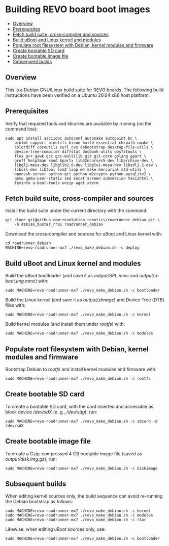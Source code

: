 # Building REVO board boot images

- [Overview](#overview)
- [Prerequisites](#prerequisites)
- [Fetch build suite, cross-compiler and sources](#fetch-build-suite-cross-compiler-and-sources)
- [Build uBoot and Linux kernel and modules](#build-uboot-and-linux-kernel-and-modules)
- [Populate root filesystem with Debian, kernel modules and firmware](#populate-root-filesystem-with-debian-kernel-modules-and-firmware)
- [Create bootable SD card](#create-bootable-sd-card)
- [Create bootable image file](#create-bootable-image-file)
- [Subsequent builds](#subsequent-builds)

## Overview
This is a Debian GNU/Linux build suite for REVO boards.
The following build instructions have been verified on a Ubuntu 20.04 x86 host platform.

## Prerequisites
Verify that required tools and libraries are available by running (on the command line):
```shell
sudo apt install asciidoc autoconf automake autopoint bc \
    binfmt-support binutils bison build-essential chrpath cmake \
    colordiff coreutils curl cvs debootstrap desktop-file-utils \
    device-tree-compiler diffstat docbook-utils dosfstools \
    flex g++ gawk gcc gcc-multilib git git-core golang gpart \
    groff help2man kmod kpartx lib32ncurses5-dev libarchive-dev \
    libgl1-mesa-dev libglib2.0-dev libglu1-mesa-dev libsdl1.2-dev \
    libssl-dev libtool lvm2 lzop m4 make mercurial mtd-utils \
    openssh-server python-git python-m2crypto python-pysqlite2 \
    qemu qemu-user-static sed socat screen subversion texi2html \
    texinfo u-boot-tools unzip wget xterm
```
## Fetch build suite, cross-compiler and sources
Install the build suite under the current directory with the command:
```shell
git clone git@github.com:revolution-robotics/roadrunner-debian.git \
    -b debian_buster_rr01 roadrunner_debian
```
Download the cross-compiler and sources for uBoot and Linux kernel with:
```shell
cd roadrunner_debian
MACHINE=revo-roadrunner-mx7 ./revo_make_debian.sh -c deploy
```
## Build uBoot and Linux kernel and modules
Build the uBoot bootloader (and save it as _output/SPL.mmc_ and _output/u-boot.img.mmc_) with:
```shell
sudo MACHINE=revo-roadrunner-mx7 ./revo_make_debian.sh -c bootloader
```
Build the Linux kernel (and save it as _output/zImage_) and Device Tree (DTB) files with:
```shell
sudo MACHINE=revo-roadrunner-mx7 ./revo_make_debian.sh -c kernel
```
Build kernel modules (and install them under _rootfs_) with:
```shell
sudo MACHINE=revo-roadrunner-mx7 ./revo_make_debian.sh -c modules
```
## Populate root filesystem with Debian, kernel modules and firmware
Bootstrap Debian to _rootfs_ and install kernel modules and firmware with:
```shell
sudo MACHINE=revo-roadrunner-mx7 ./revo_make_debian.sh -c rootfs
```
## Create bootable SD card
To create a bootable SD card, with the card inserted and accessible as block device _/dev/sdX_ (e..g., _/dev/sdg_), run:
```shell
sudo MACHINE=revo-roadrunner-mx7 ./revo_make_debian.sh -c sdcard -d /dev/sdX
```
## Create bootable image file
To create a Gzip-compressed 4 GB bootable image file (saved as
_output/disk.img.gz_), run:
```shell
sudo MACHINE=revo-roadrunner-mx7 ./revo_make_debian.sh -c diskimage
```
## Subsequent builds
When editing kernel sources only, the build sequence can avoid
re-running the Debian bootstrap as follows:
```shell
sudo MACHINE=revo-roadrunner-mx7 ./revo_make_debian.sh -c kernel
sudo MACHINE=revo-roadrunner-mx7 ./revo_make_debian.sh -c modules
sudo MACHINE=revo-roadrunner-mx7 ./revo_make_debian.sh -c rtar
```
Likewise, when editing uBoot sources only, use:
```shell
sudo MACHINE=revo-roadrunner-mx7 ./revo_make_debian.sh -c bootloader
```
